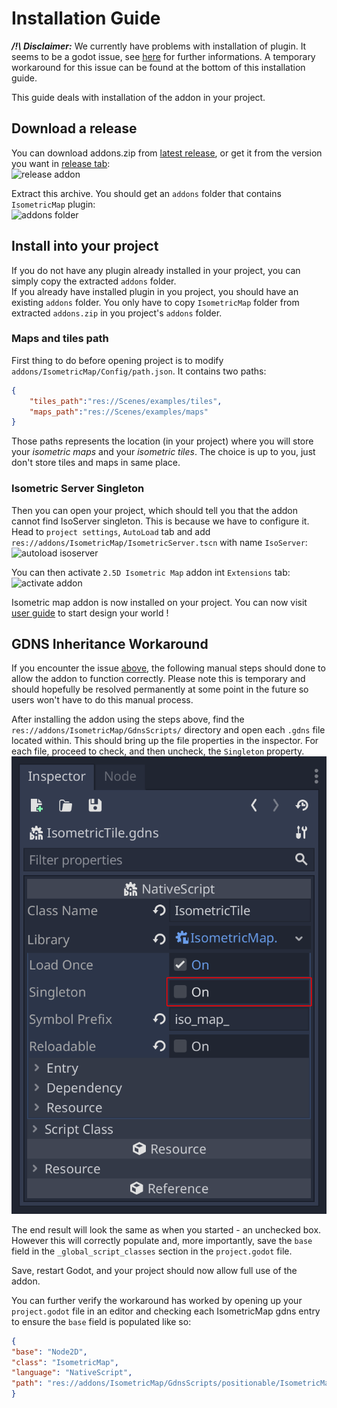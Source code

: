 # Installation Guide

***/!\ Disclaimer:*** We currently have problems with installation of plugin. It seems to be a godot issue, see
[here](https://github.com/godotengine/godot/issues/38866) for further informations. A temporary workaround for this issue
can be found at the bottom of this installation guide.

This guide deals with installation of the addon in your project.

## Download a release

You can download addons.zip from [latest release](https://github.com/utopia-rise/godot-2.5D-isometric-map-editor/releases/latest), or
get it from the version you want in [release tab](https://github.com/utopia-rise/godot-2.5D-isometric-map-editor/releases):  
![release addon]

Extract this archive. You should get an `addons` folder that contains `IsometricMap` plugin:  
![addons folder]

## Install into your project

If you do not have any plugin already installed in your project, you can simply copy the extracted `addons` folder.  
If you already have installed plugin in you project, you should have an existing `addons` folder. You only have to copy
`IsometricMap` folder from extracted `addons.zip` in you project's `addons` folder.

### Maps and tiles path

First thing to do before opening project is to modify `addons/IsometricMap/Config/path.json`. It contains two paths:  
```json
{
    "tiles_path":"res://Scenes/examples/tiles",
    "maps_path":"res://Scenes/examples/maps"
}
```
Those paths represents the location (in your project) where you will store your *isometric maps* and your *isometric
tiles*. The choice is up to you, just don't store tiles and maps in same place.

### Isometric Server Singleton

Then you can open your project, which should tell you that the addon cannot find IsoServer singleton. This is because we
have to configure it.  
Head to `project settings`, `AutoLoad` tab and add `res://addons/IsometricMap/IsometricServer.tscn` with name
`IsoServer`:  
![autoload isoserver]

You can then activate `2.5D Isometric Map` addon int `Extensions` tab:  
![activate addon]

Isometric map addon is now installed on your project. You can now visit [user guide](./USER_GUIDE.md) to start design
your world !

## GDNS Inheritance Workaround

If you encounter the issue [above](https://github.com/godotengine/godot/issues/38866), the following manual steps should done
to allow the addon to function correctly. Please note this is temporary and should hopefully be resolved permanently at some
point in the future so users won't have to do this manual process.

After installing the addon using the steps above, find the `res://addons/IsometricMap/GdnsScripts/` directory and open each
`.gdns` file located within. This should bring up the file properties in the inspector. For each file, proceed to check,
and then uncheck, the `Singleton` property.
![gdns workaround]

The end result will look the same as when you started - an unchecked box. However this will correctly populate and, more
importantly, save the `base` field in the `_global_script_classes` section in the `project.godot` file.

Save, restart Godot, and your project should now allow full use of the addon.

You can further verify the workaround has worked by opening up your `project.godot` file in an editor and checking each
IsometricMap gdns entry to ensure the `base` field is populated like so:
```json
{
"base": "Node2D",
"class": "IsometricMap",
"language": "NativeScript",
"path": "res://addons/IsometricMap/GdnsScripts/positionable/IsometricMap.gdns"
}
```



[release addon]: ./png/release-addon.png
[addons folder]: ./png/addons-folder.png
[autoload isoserver]: ./png/autoload-isoserver.png
[activate addon]: ./png/activate-plugin.png
[gdns workaround]: ./png/gdns-workaround.png
